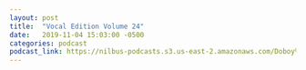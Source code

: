 ```yaml
---
layout: post
title:  "Vocal Edition Volume 24"
date:   2019-11-04 15:03:00 -0500
categories: podcast
podcast_link: https://nilbus-podcasts.s3.us-east-2.amazonaws.com/Doboy%20mix/Vocal%20Edition%20Volume%2024.mp3
---
```

